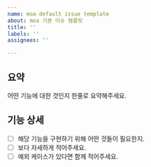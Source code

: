 ```yaml
---
name: moa default issue template
about: moa 기본 이슈 템플릿
title: ''
labels: ''
assignees: ''

---
```


## 요약
어떤 기능에 대한 것인지 한줄로 요약해주세요.

## 기능 상세
- [ ] 해당 기능을 구현하기 위해 어떤 것들이 필요한지.
- [ ] 보다 자세하게 적어주세요.
- [ ] 예외 케이스가 있다면 함께 적어주세요.
